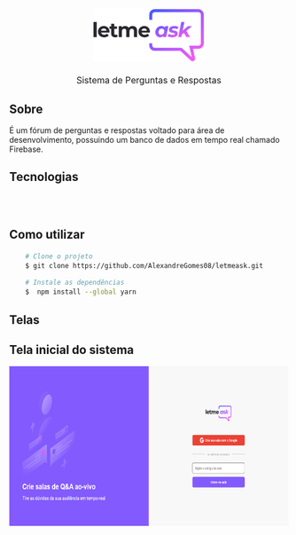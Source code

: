 <h1 align="center">   
    <img src="./src/assets/images/logo.svg" style="height:6rem;" />
    <p style="font-size:1rem; margin-top:1rem; font-weight:normal;">Sistema de Perguntas e Respostas</p>
</h1>

## Sobre

É um fórum de perguntas e respostas voltado para área de desenvolvimento, possuindo um banco de dados em tempo real chamado Firebase.

## Tecnologias

<div style="display:flex; flex-direction: row;">
    <img src="" style="height:2rem;" />
</div>

## Como utilizar

```bash
    # Clone o projeto
    $ git clone https://github.com/AlexandreGomes08/letmeask.git
```

```bash
    # Instale as dependências
    $  npm install --global yarn
```

## Telas
## Tela inicial do sistema 
<img src="./src/assets/images/tela1.png" style="height:18rem;" /> 

